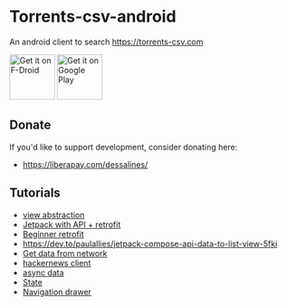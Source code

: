 # Torrents-csv-android

An android client to search https://torrents-csv.com

[<img src="https://fdroid.gitlab.io/artwork/badge/get-it-on.png"
     alt="Get it on F-Droid"
     height="80">](https://f-droid.org/packages/com.torrents_csv_android/)
[<img src="https://play.google.com/intl/en_us/badges/images/generic/en-play-badge.png"
     alt="Get it on Google Play"
     height="80">](https://play.google.com/store/apps/details?id=com.torrents_csv_android)

## Donate

If you'd like to support development, consider donating here:

- https://liberapay.com/dessalines/

## Tutorials

- [view abstraction](https://proandroiddev.com/building-the-right-android-view-abstraction-27526d8a45c7)
- [Jetpack with API + retrofit](https://dev.to/paulallies/jetpack-compose-api-data-to-list-view-5fki)
- [Beginner retrofit](https://medium.com/android-beginners/jetpack-compose-retrofit-with-recyclerview-43a84a9bc269)
- https://dev.to/paulallies/jetpack-compose-api-data-to-list-view-5fki
- [Get data from network](https://stackoverflow.com/questions/68735723/get-data-from-network-or-database-on-entry-load-of-a-jetpack-compose-based-scree)
- [hackernews client](https://www.avinsharma.com/android-hackernews-client-jetpack-compose/)
- [async data](https://alfianlosari.medium.com/loading-asynchronous-data-using-android-architecture-components-safely-1b3c583668f5)
- [State](https://developer.android.com/jetpack/compose/state)
- [Navigation drawer](https://johncodeos.com/how-to-create-a-navigation-drawer-with-jetpack-compose/)
